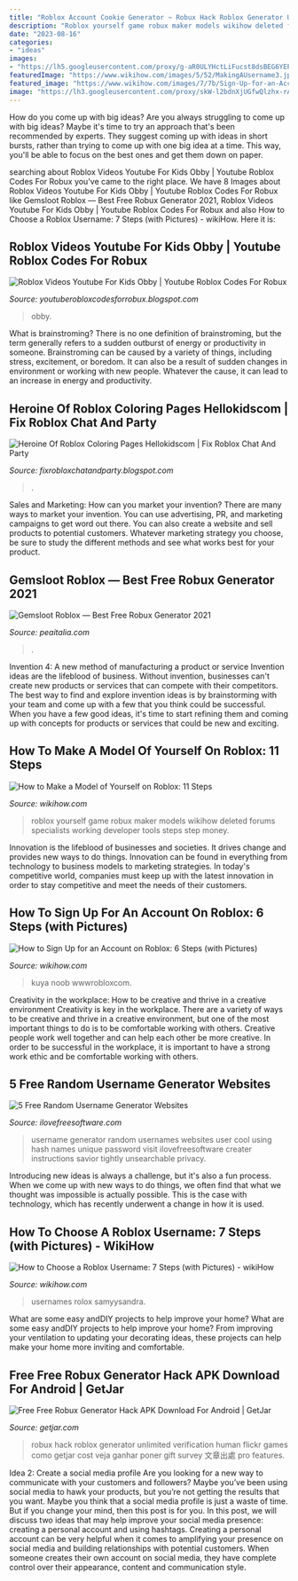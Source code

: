 ```yaml
---
title: "Roblox Account Cookie Generator ~ Robux Hack Roblox Generator Unlimited Verification Human Flickr Games Como Getjar Cost Veja Ganhar Poner Gift Survey 文章出處 Pro Features"
description: "Roblox yourself game robux maker models wikihow deleted forums specialists working developer tools steps step money"
date: "2023-08-16"
categories:
- "ideas"
images:
- "https://lh5.googleusercontent.com/proxy/g-aR0ULYHctLiFucst8dsBEG6YEPvss297RvCxSwciZgZaptsHHhc8G2JUcy1zF8arjzImkxbmWJes9Mhm87-GC0FbIa3t75=w1200-h630-pd"
featuredImage: "https://www.wikihow.com/images/5/52/MakingAUsername3.jpeg"
featured_image: "https://www.wikihow.com/images/7/7b/Sign-Up-for-an-Account-on-ROBLOX-Step-6.jpg"
image: "https://lh3.googleusercontent.com/proxy/skW-l2bdnXjUGfwQlzhx-rAghLt8H2QW6ZBLfLM2i3WZuA02JLUVGbwIB0iS5f5Fdj2GTXz1POYvR5lgZJPWkz6yUhLXhNY9xyY6kmL5CIr87MsSxXfrL8TEmqXR6VpBBA4UyA5ffZMkPAR8uxRZAfUdSYzpewGTXUqQVoe6YI51M-Ku=w1200-h630-p-k-no-nu"
---
```



How do you come up with big ideas?
Are you always struggling to come up with big ideas? Maybe it's time to try an approach that's been recommended by experts. They suggest coming up with ideas in short bursts, rather than trying to come up with one big idea at a time. This way, you'll be able to focus on the best ones and get them down on paper.

	

		
searching about Roblox Videos Youtube For Kids Obby | Youtube Roblox Codes For Robux you've came to the right place. We have 8 Images about Roblox Videos Youtube For Kids Obby | Youtube Roblox Codes For Robux like Gemsloot Roblox — Best Free Robux Generator 2021, Roblox Videos Youtube For Kids Obby | Youtube Roblox Codes For Robux and also How to Choose a Roblox Username: 7 Steps (with Pictures) - wikiHow. Here it is:
		
    
## Roblox Videos Youtube For Kids Obby | Youtube Roblox Codes For Robux

<img loading=lazy src="https://lh5.googleusercontent.com/proxy/g-aR0ULYHctLiFucst8dsBEG6YEPvss297RvCxSwciZgZaptsHHhc8G2JUcy1zF8arjzImkxbmWJes9Mhm87-GC0FbIa3t75=w1200-h630-pd" onerror="this.onerror=null;this.src='https://tse4.mm.bing.net/th?id=OIP.cB4Z3jwN1dLCp_QkmdTL7gHaD4&amp;pid=15.1';" alt="Roblox Videos Youtube For Kids Obby | Youtube Roblox Codes For Robux">

_Source: youtuberobloxcodesforrobux.blogspot.com_

>obby. 

	

What is brainstroming?
There is no one definition of brainstroming, but the term generally refers to a sudden outburst of energy or productivity in someone. Brainstroming can be caused by a variety of things, including stress, excitement, or boredom. It can also be a result of sudden changes in environment or working with new people. Whatever the cause, it can lead to an increase in energy and productivity.

    
## Heroine Of Roblox Coloring Pages Hellokidscom | Fix Roblox Chat And Party

<img loading=lazy src="https://lh3.googleusercontent.com/proxy/skW-l2bdnXjUGfwQlzhx-rAghLt8H2QW6ZBLfLM2i3WZuA02JLUVGbwIB0iS5f5Fdj2GTXz1POYvR5lgZJPWkz6yUhLXhNY9xyY6kmL5CIr87MsSxXfrL8TEmqXR6VpBBA4UyA5ffZMkPAR8uxRZAfUdSYzpewGTXUqQVoe6YI51M-Ku=w1200-h630-p-k-no-nu" onerror="this.onerror=null;this.src='https://tse4.mm.bing.net/th?id=OIP.Xbl9gJ716aUnbTHbGDGSiQHaEq&amp;pid=15.1';" alt="Heroine Of Roblox Coloring Pages Hellokidscom | Fix Roblox Chat And Party">

_Source: fixrobloxchatandparty.blogspot.com_

>. 

	

Sales and Marketing: How can you market your invention?
There are many ways to market your invention. You can use advertising, PR, and marketing campaigns to get word out there. You can also create a website and sell products to potential customers. Whatever marketing strategy you choose, be sure to study the different methods and see what works best for your product.

    
## Gemsloot Roblox — Best Free Robux Generator 2021

<img loading=lazy src="https://www.peaitalia.com/wp-content/uploads/2021/07/Gemsloot-Roblox.jpg" onerror="this.onerror=null;this.src='https://tse3.mm.bing.net/th?id=OIP.43pHLdycSlR4D6w78RwUPAHaEO&amp;pid=15.1';" alt="Gemsloot Roblox — Best Free Robux Generator 2021">

_Source: peaitalia.com_

>. 

	

Invention 4: A new method of manufacturing a product or service
Invention ideas are the lifeblood of business. Without invention, businesses can't create new products or services that can compete with their competitors. The best way to find and explore invention ideas is by brainstorming with your team and come up with a few that you think could be successful. When you have a few good ideas, it's time to start refining them and coming up with concepts for products or services that could be new and exciting.

    
## How To Make A Model Of Yourself On Roblox: 11 Steps

<img loading=lazy src="https://www.wikihow.com/images/c/c6/Make-a-Model-of-Yourself-on-Roblox-Step-11-Version-2.jpg" onerror="this.onerror=null;this.src='https://tse2.mm.bing.net/th?id=OIP.X4z_XDOd4uBiJ5yCgu4EYQHaEo&amp;pid=15.1';" alt="How to Make a Model of Yourself on Roblox: 11 Steps">

_Source: wikihow.com_

>roblox yourself game robux maker models wikihow deleted forums specialists working developer tools steps step money. 

	

Innovation is the lifeblood of businesses and societies. It drives change and provides new ways to do things. Innovation can be found in everything from technology to business models to marketing strategies. In today's competitive world, companies must keep up with the latest innovation in order to stay competitive and meet the needs of their customers.

    
## How To Sign Up For An Account On Roblox: 6 Steps (with Pictures)

<img loading=lazy src="https://www.wikihow.com/images/7/7b/Sign-Up-for-an-Account-on-ROBLOX-Step-6.jpg" onerror="this.onerror=null;this.src='https://tse1.mm.bing.net/th?id=OIP.rBvh0t9_FaN5TENUFbeEiwHaFj&amp;pid=15.1';" alt="How to Sign Up for an Account on Roblox: 6 Steps (with Pictures)">

_Source: wikihow.com_

>kuya noob wwwrobloxcom. 

	

Creativity in the workplace: How to be creative and thrive in a creative environment
Creativity is key in the workplace. There are a variety of ways to be creative and thrive in a creative environment, but one of the most important things to do is to be comfortable working with others. Creative people work well together and can help each other be more creative. In order to be successful in the workplace, it is important to have a strong work ethic and be comfortable working with others.

    
## 5 Free Random Username Generator Websites

<img loading=lazy src="http://cdn.ilovefreesoftware.com/wp-content/uploads/2015/07/Username-Ideas-450x261.jpg" onerror="this.onerror=null;this.src='https://tse4.mm.bing.net/th?id=OIP.c1uq7nO2bX08N-MxhFJ1bAHaES&amp;pid=15.1';" alt="5 Free Random Username Generator Websites">

_Source: ilovefreesoftware.com_

>username generator random usernames websites user cool using hash names unique password visit ilovefreesoftware creater instructions savior tightly unsearchable privacy. 

	

Introducing new ideas is always a challenge, but it's also a fun process. When we come up with new ways to do things, we often find that what we thought was impossible is actually possible. This is the case with technology, which has recently underwent a change in how it is used. 

    
## How To Choose A Roblox Username: 7 Steps (with Pictures) - WikiHow

<img loading=lazy src="https://www.wikihow.com/images/5/52/MakingAUsername3.jpeg" onerror="this.onerror=null;this.src='https://tse3.mm.bing.net/th?id=OIP.9nv_qYJqdHZhpZoDMw_lWQHaHa&amp;pid=15.1';" alt="How to Choose a Roblox Username: 7 Steps (with Pictures) - wikiHow">

_Source: wikihow.com_

>usernames rolox samyysandra. 

	

What are some easy andDIY projects to help improve your home?
What are some easy andDIY projects to help improve your home? From improving your ventilation to updating your decorating ideas, these projects can help make your home more inviting and comfortable.

    
## Free Free Robux Generator Hack APK Download For Android | GetJar

<img loading=lazy src="https://static.getjar.com/ss/76/978395.png" onerror="this.onerror=null;this.src='https://tse2.mm.bing.net/th?id=OIP.ILSFtY-zbawGHOuQ_haUYAAAAA&amp;pid=15.1';" alt="Free Free Robux Generator Hack APK Download For Android | GetJar">

_Source: getjar.com_

>robux hack roblox generator unlimited verification human flickr games como getjar cost veja ganhar poner gift survey 文章出處 pro features. 

	

Idea 2: Create a social media profile
Are you looking for a new way to communicate with your customers and followers? Maybe you’ve been using social media to hawk your products, but you’re not getting the results that you want. Maybe you think that a social media profile is just a waste of time. But if you change your mind, then this post is for you. In this post, we will discuss two ideas that may help improve your social media presence: creating a personal account and using hashtags.
Creating a personal account can be very helpful when it comes to amplifying your presence on social media and building relationships with potential customers. When someone creates their own account on social media, they have complete control over their appearance, content and communication style.

